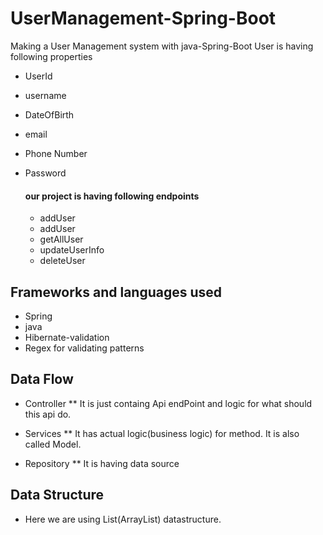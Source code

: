 # UserManagement-Spring-Boot
Making a User Management system with java-Spring-Boot 
User is having following properties
* UserId
* username
* DateOfBirth
* email
* Phone Number
* Password

  #### our project is having following endpoints
   * addUser 
   * addUser
   * getAllUser
   * updateUserInfo
   * deleteUser

## Frameworks and languages used
* Spring
* java
* Hibernate-validation
* Regex for validating patterns

## Data Flow
 * Controller
       ** It is just containg Api endPoint and logic for 
           what should this api do.
* Services
      ** It has actual logic(business logic) for method. 
          It is also called Model.
       
 * Repository
        ** It is having data source

 ## Data Structure
   * Here we are using List(ArrayList) datastructure.
